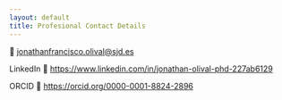 ```yaml
---
layout: default
title: Profesional Contact Details
---
```

📧 jonathanfrancisco.olival@sjd.es 

LinkedIn
🔗 https://www.linkedin.com/in/jonathan-olival-phd-227ab6129

ORCID
🔗 https://orcid.org/0000-0001-8824-2896
